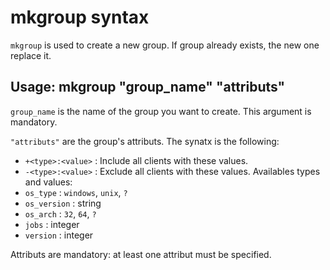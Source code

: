 # mkgroup syntax
`mkgroup` is used to create a new group.
If group already exists, the new one replace it.


## Usage: mkgroup "group_name" "attributs"
`group_name` is the name of the group you want to create.
This argument is mandatory.

`"attributs"` are the group's attributs.
The synatx is the following:
- `+<type>:<value>` : Include all clients with these values.
- `-<type>:<value>` : Exclude all clients with these values.
Availables types and values:
- `os_type`    : `windows`, `unix`, `?`
- `os_version` : string
- `os_arch`    : `32`, `64`, `?`
- `jobs`       : integer
- `version`	   : integer

Attributs are mandatory: at least one attribut must be specified.